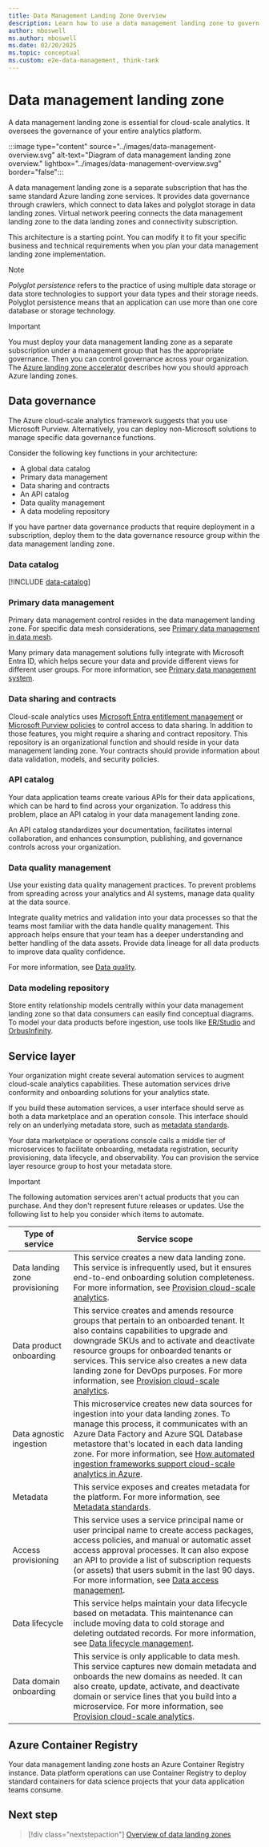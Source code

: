 ```yaml
---
title: Data Management Landing Zone Overview
description: Learn how to use a data management landing zone to govern your analytics platform, including data governance, lifecycle management, and metadata registration.
author: mboswell
ms.author: mboswell
ms.date: 02/20/2025
ms.topic: conceptual
ms.custom: e2e-data-management, think-tank
---
```


# Data management landing zone

A data management landing zone is essential for cloud-scale analytics. It oversees the governance of your entire analytics platform.

:::image type="content" source="../images/data-management-overview.svg" alt-text="Diagram of data management landing zone overview." lightbox="../images/data-management-overview.svg" border="false":::

A data management landing zone is a separate subscription that has the same standard Azure landing zone services. It provides data governance through crawlers, which connect to data lakes and polyglot storage in data landing zones. Virtual network peering connects the data management landing zone to the data landing zones and connectivity subscription.

This architecture is a starting point. You can modify it to fit your specific business and technical requirements when you plan your data management landing zone implementation.

> [!NOTE]
> *Polyglot persistence* refers to the practice of using multiple data storage or data store technologies to support your data types and their storage needs. Polyglot persistence means that an application can use more than one core database or storage technology.

> [!IMPORTANT]
> You must deploy your data management landing zone as a separate subscription under a management group that has the appropriate governance. Then you can control governance across your organization. The [Azure landing zone accelerator](../../../ready/landing-zone/index.md#azure-verified-modules-for-platform-landing-zones) describes how you should approach Azure landing zones.

## Data governance

The Azure cloud-scale analytics framework suggests that you use Microsoft Purview. Alternatively, you can deploy non-Microsoft solutions to manage specific data governance functions.

Consider the following key functions in your architecture:

- A global data catalog
- Primary data management
- Data sharing and contracts
- An API catalog
- Data quality management
- A data modeling repository

If you have partner data governance products that require deployment in a subscription, deploy them to the data governance resource group within the data management landing zone.

### Data catalog

[!INCLUDE [data-catalog](../../cloud-scale-analytics/includes/data-catalog.md)]

### Primary data management

Primary data management control resides in the data management landing zone. For specific data mesh considerations, see [Primary data management in data mesh](../../cloud-scale-analytics/architectures/data-mesh-master-data-management.md).

Many primary data management solutions fully integrate with Microsoft Entra ID, which helps secure your data and provide different views for different user groups. For more information, see [Primary data management system](../govern-master-data.md).

### Data sharing and contracts

Cloud-scale analytics uses [Microsoft Entra entitlement management](/entra/id-governance/entitlement-management-overview) or [Microsoft Purview policies](../secure-data-privacy.md) to control access to data sharing. In addition to those features, you might require a sharing and contract repository. This repository is an organizational function and should reside in your data management landing zone. Your contracts should provide information about data validation, models, and security policies.

### API catalog

Your data application teams create various APIs for their data applications, which can be hard to find across your organization. To address this problem, place an API catalog in your data management landing zone.

An API catalog standardizes your documentation, facilitates internal collaboration, and enhances consumption, publishing, and governance controls across your organization.

### Data quality management

Use your existing data quality management practices. To prevent problems from spreading across your analytics and AI systems, manage data quality at the data source.

Integrate quality metrics and validation into your data processes so that the teams most familiar with the data handle quality management. This approach helps ensure that your team has a deeper understanding and better handling of the data assets. Provide data lineage for all data products to improve data quality confidence.

For more information, see [Data quality](../../cloud-scale-analytics/govern-data-quality.md).

### Data modeling repository

Store entity relationship models centrally within your data management landing zone so that data consumers can easily find conceptual diagrams. To model your data products before ingestion, use tools like [ER/Studio](https://erstudio.com/) and [OrbusInfinity](https://www.orbussoftware.com/orbusinfinity).

## Service layer

Your organization might create several automation services to augment cloud-scale analytics capabilities. These automation services drive conformity and onboarding solutions for your analytics state.

If you build these automation services, a user interface should serve as both a data marketplace and an operation console. This interface should rely on an underlying metadata store, such as [metadata standards](../../cloud-scale-analytics/govern-metadata-standards.md).

Your data marketplace or operations console calls a middle tier of microservices to facilitate onboarding, metadata registration, security provisioning, data lifecycle, and observability. You can provision the service layer resource group to host your metadata store.

> [!IMPORTANT]
> The following automation services aren't actual products that you can purchase. And they don't represent future releases or updates. Use the following list to help you consider which items to automate.

| Type of service                        | Service scope                    |
|--------------------------------|-----------------------------------|
| Data landing zone provisioning | This service creates a new data landing zone. This service is infrequently used, but it ensures end-to-end onboarding solution completeness. For more information, see [Provision cloud-scale analytics](../../cloud-scale-analytics/manage-provision-platform.md).                                        |
| Data product onboarding        | This service creates and amends resource groups that pertain to an onboarded tenant. It also contains capabilities to upgrade and downgrade SKUs and to activate and deactivate resource groups for onboarded tenants or services. This service also creates a new data landing zone for DevOps purposes. For more information, see [Provision cloud-scale analytics](../../cloud-scale-analytics/manage-provision-platform.md). |
| Data agnostic ingestion        | This microservice creates new data sources for ingestion into your data landing zones. To manage this process, it communicates with an Azure Data Factory and Azure SQL Database metastore that's located in each data landing zone. For more information, see [How automated ingestion frameworks support cloud-scale analytics in Azure](../best-practices/automated-ingestion-pattern.md). |
| Metadata                       | This service exposes and creates metadata for the platform. For more information, see [Metadata standards](../../cloud-scale-analytics/govern-metadata-standards.md). |
| Access provisioning            | This service uses a service principal name or user principal name to create access packages, access policies, and manual or automatic asset access approval processes. It can also expose an API to provide a list of subscription requests (or assets) that users submit in the last 90 days. For more information, see [Data access management](../../cloud-scale-analytics/secure.md).         |
| Data lifecycle                 | This service helps maintain your data lifecycle based on metadata. This maintenance can include moving data to cold storage and deleting outdated records. For more information, see [Data lifecycle management](../../cloud-scale-analytics/govern-lifecycle.md).                                                                                              |
| Data domain onboarding         | This service is only applicable to data mesh. This service captures new domain metadata and onboards the new domains as needed. It can also create, update, activate, and deactivate domain or service lines that you build into a microservice. For more information, see [Provision cloud-scale analytics](../../cloud-scale-analytics/manage-provision-platform.md). |

## Azure Container Registry

Your data management landing zone hosts an Azure Container Registry instance. Data platform operations can use Container Registry to deploy standard containers for data science projects that your data application teams consume.

## Next step

> [!div class="nextstepaction"]
> [Overview of data landing zones](./data-landing-zone.md)
